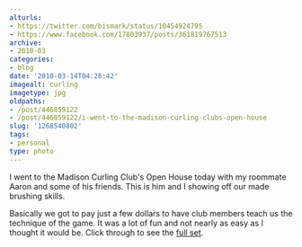 ```yaml
---
alturls:
- https://twitter.com/bismark/status/10454924795
- https://www.facebook.com/17803937/posts/361819767513
archive:
- 2010-03
categories:
- blog
date: '2010-03-14T04:26:42'
imagealt: curling
imagetype: jpg
oldpaths:
- /post/446859122
- /post/446859122/i-went-to-the-madison-curling-clubs-open-house
slug: '1268540802'
tags:
- personal
type: photo
---
```


I went to the Madison Curling Club's Open House today with my roommate
Aaron and some of his friends.  This is him and I showing off our made
brushing skills.

Basically we got to pay just a few dollars to have club members teach us
the technique of the game.  It was a lot of fun and not nearly as easy as
I thought it would be.  Click through to see the [full set][1].

[1]: http://www.flickr.com/photos/rjbismark90/sets/72157623615347336/

